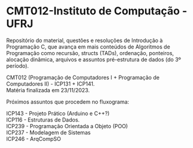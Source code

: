 # CMT012-Instituto de Computação - UFRJ

Repositório do material, questões e resoluções de Introdução à Programação C, que avança em mais conteúdos de Algoritmos de Programação como recursão, structs (TADs), ordenação, ponteiros, alocação dinâmica, arquivos e assuntos pré-estrutura de dados (do 3º período).

CMT012 (Programação de Computadores I + Programação de Computadores II) - ICP131 + ICP141.<br>
Matéria finalizada em 23/11/2023.

Próximos assuntos que procedem no fluxograma: 

ICP143 - Projeto Prático (Arduino e C++?)<br>
ICP116 - Estruturas de Dados.<br>
ICP239 - Programação Orientada a Objeto (POO)<br>
ICP237 - Modelagem de Sistemas<br>
ICP246 - ArqCompSO<br>
